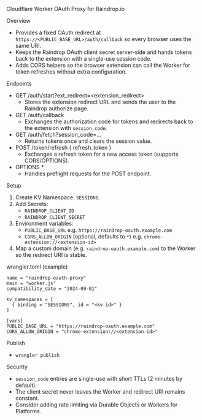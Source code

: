 Cloudflare Worker OAuth Proxy for Raindrop.io

Overview
- Provides a fixed OAuth redirect at `https://<PUBLIC_BASE_URL>/auth/callback` so every browser uses the same URI.
- Keeps the Raindrop OAuth client secret server-side and hands tokens back to the extension with a single-use session code.
- Adds CORS helpers so the browser extension can call the Worker for token refreshes without extra configuration.

Endpoints
- GET /auth/start?ext_redirect=<extension_redirect>
  - Stores the extension redirect URL and sends the user to the Raindrop authorize page.
- GET /auth/callback
  - Exchanges the authorization code for tokens and redirects back to the extension with `session_code`.
- GET /auth/fetch?session_code=...
  - Returns tokens once and clears the session value.
- POST /token/refresh { refresh_token }
  - Exchanges a refresh token for a new access token (supports CORS/OPTIONS).
- OPTIONS *
  - Handles preflight requests for the POST endpoint.

Setup
1. Create KV Namespace: `SESSIONS`.
2. Add Secrets:
   - `RAINDROP_CLIENT_ID`
   - `RAINDROP_CLIENT_SECRET`
3. Environment variables:
   - `PUBLIC_BASE_URL` e.g. `https://raindrop-oauth.example.com`
   - `CORS_ALLOW_ORIGIN` (optional, defaults to `*`) e.g. `chrome-extension://<extension-id>`
4. Map a custom domain (e.g. `raindrop-oauth.example.com`) to the Worker so the redirect URI is stable.

wrangler.toml (example)
```
name = "raindrop-oauth-proxy"
main = "worker.js"
compatibility_date = "2024-09-01"

kv_namespaces = [
  { binding = "SESSIONS", id = "<kv-id>" }
]

[vars]
PUBLIC_BASE_URL = "https://raindrop-oauth.example.com"
CORS_ALLOW_ORIGIN = "chrome-extension://<extension-id>"
```

Publish
- `wrangler publish`

Security
- `session_code` entries are single-use with short TTLs (2 minutes by default).
- The client secret never leaves the Worker and redirect URI remains constant.
- Consider adding rate limiting via Durable Objects or Workers for Platforms.

